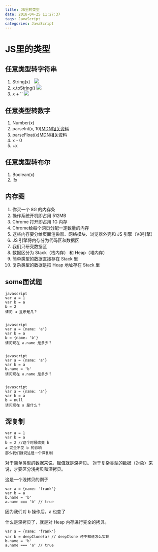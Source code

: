 ```yaml
---
title: JS里的类型
date: 2018-04-25 11:27:37
tags: JavaScript
categories: JavaScript
---
```


# JS里的类型

## 任意类型转字符串

1. String(x）
![](https://i.loli.net/2018/04/24/5adee7c2811d7.png)
2. x.toString()
![](https://i.loli.net/2018/04/24/5adee7fab109c.png)
3. x + ''
![](https://i.loli.net/2018/04/24/5adee7faaffac.png)

## 任意类型转数字

1. Number(x)
2. parseInt(x, 10)[MDN相关资料](https://developer.mozilla.org/zh-CN/docs/Web/JavaScript/Reference/Global_Objects/parseInt)
3. parseFloat(x)[MDN相关资料](https://developer.mozilla.org/zh-CN/docs/Web/JavaScript/Reference/Global_Objects/parseFloat)
4. x - 0
5. +x

## 任意类型转布尔

1. Boolean(x)
2. !!x

## 内存图

1. 你买一个 8G 的内存条
2. 操作系统开机即占用 512MB
3. Chrome 打开即占用 1G 内存
4. Chrome给每个网页分配一定数量的内存
5. 这些内存要分给页面渲染器、网络模块、浏览器外壳和 JS 引擎（V8引擎）
6. JS 引擎将内存分为代码区和数据区
7. 我们只研究数据区
8. 数据区分为 Stack（栈内存） 和 Heap（堆内存）
9. 简单类型的数据直接存在 Stack 里
10. 复杂类型的数据是把 Heap 地址存在 Stack 里

## some面试题

```
javascript
var a = 1
var b = a
b = 2
请问 a 显示是几？  


javascript
var a = {name: 'a'}
var b = a
b = {name: 'b'}
请问现在 a.name 是多少？


javascript
var a = {name: 'a'}
var b = a
b.name = 'b'
请问现在 a.name 是多少？


javascript
var a = {name: 'a'}
var b = a
b = null
请问现在 a 是什么？

```

## 深复制

````
var a = 1
var b = a
b = 2 //这个时候改变 b
a 完全不受 b 的影响
那么我们就说这是一个深复制
````

对于简单类型的数据来说，赋值就是深拷贝。
对于复杂类型的数据（对象）来说，才要区分浅拷贝和深拷贝。

这是一个浅拷贝的例子

```
var a = {name: 'frank'}
var b = a
b.name = 'b'
a.name === 'b' // true
```

因为我们对 b 操作后，a 也变了

什么是深拷贝了，就是对 Heap 内存进行完全的拷贝。

```
var a = {name: 'frank'}
var b = deepClone(a) // deepClone 还不知道怎么实现
b.name = 'b'
a.name === 'a' // true
```



